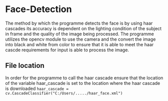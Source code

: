 # Face-Detection
The method by which the programme detects the face is by using haar cascades its accuracy is dependent on the lighting condition of the subject in frame and the quality of the image being processed. The programme utilizes the opencv module to use the camera and the convert the image into black and white from color to ensure that it is able to meet the haar cascde requirements for input is able to process the image.
## File location
In order for the programme to call the haar cascade ensure that the location of the variable haar_cascade is set to the location where the haar cascade is downloaded
<code>haar_cascade = cv.CascadeClassifier("C:/Users/...../haar_face.xml")</code>